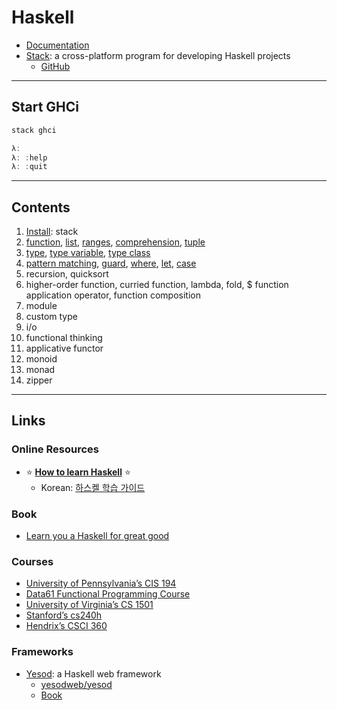 # Haskell

- [Documentation](https://www.haskell.org/documentation/)
- [Stack](https://docs.haskellstack.org/en/stable/README/): a cross-platform program for developing Haskell projects
  - [GitHub](https://github.com/commercialhaskell/stack/)

---

## Start GHCi

```haskell
stack ghci

λ:
λ: :help
λ: :quit
```

---

## Contents

1. [Install](install.md): stack
1. [function](docs/function.md), [list](docs/list.md), [ranges](docs/list.md#ranges), [comprehension](docs/list.md#list-comprehension), [tuple](docs/list.md#tuples)
1. [type](docs/type.md), [type variable](docs/type.md#type-variable), [type class](docs/type.md#type-class)
1. [pattern matching](docs/patternmatching.md), [guard](docs/patternmatching.md#guard), [where](docs/patternmatching.md#where), [let](docs/patternmatching.md#let), [case](docs/patternmatching.md#case)
1. recursion, quicksort
1. higher-order function, curried function, lambda, fold, $ function application operator, function composition
1. module
1. custom type
1. i/o
1. functional thinking
1. applicative functor
1. monoid
1. monad
1. zipper

---

## Links

### Online Resources

- ⭐ **[How to learn Haskell](https://github.com/bitemyapp/learnhaskell)** ⭐
  - Korean: [하스켈 학습 가이드](https://github.com/bitemyapp/learnhaskell/blob/master/guide-ko.md)

### Book

- [Learn you a Haskell for great good](http://learnyouahaskell.com/chapters)

### Courses

- [University of Pennsylvania’s CIS 194](https://www.seas.upenn.edu/~cis194/fall16/)
- [Data61 Functional Programming Course](https://github.com/system-f/fp-course)
- [University of Virginia’s CS 1501](http://shuklan.com/haskell/)
- [Stanford’s cs240h](http://www.scs.stanford.edu/14sp-cs240h/)
- [Hendrix’s CSCI 360](http://ozark.hendrix.edu/~yorgey/360/f16/)

### Frameworks

- [Yesod](https://www.yesodweb.com/): a Haskell web framework
  - [yesodweb/yesod](https://github.com/yesodweb/yesod)
  - [Book](https://www.yesodweb.com/book)

